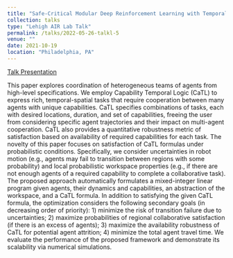 ```yaml
---
title: "Safe-Critical Modular Deep Reinforcement Learning with Temporal Logic"
collection: talks
type: "Lehigh AIR Lab Talk"
permalink: /talks/2022-05-26-talkl-5
venue: ""
date: 2021-10-19
location: "Philadelphia, PA"
---
```


[Talk Presentation](https://www.youtube.com/watch?v=DgnUI9CoGhk&t=221s)

This paper explores coordination of heterogeneous
teams of agents from high-level specifications.
We employ Capability Temporal Logic (CaTL) to express rich, temporal-spatial tasks that require cooperation between many agents with unique capabilities.
CaTL specifies combinations of tasks, each with desired locations, duration, and set of capabilities, freeing the user from considering specific agent trajectories and their impact on multi-agent cooperation.
CaTL also provides a quantitative robustness metric of satisfaction based on availability of required capabilities for each task.
The novelty of this paper focuses on satisfaction of CaTL formulas under probabilistic conditions. Specifically, we consider uncertainties in robot motion (e.g., agents may fail to transition between regions with some probability) and local probabilistic workspace properties
(e.g., if there are not enough agents of a required capability to complete a collaborative task).
The proposed approach automatically formulates a mixed-integer linear program given agents, their dynamics and capabilities, an abstraction of the workspace, and a CaTL formula. In addition to satisfying the given CaTL formula, the optimization considers the following secondary goals (in decreasing order of priority): 1) minimize the risk of transition failure due to uncertainties; 2) maximize probabilities of regional collaborative satisfaction (if there is an excess of agents); 3) maximize the availability robustness of CaTL for potential agent attrition; 
4) minimize the total agent travel time. We evaluate the performance of the proposed framework and demonstrate its scalability via numerical simulations.
